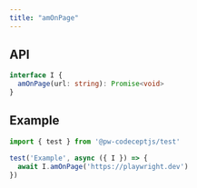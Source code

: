 ```yaml
---
title: "amOnPage"
---
```


## API

```typescript
interface I {
  amOnPage(url: string): Promise<void>
}
```

## Example

```typescript
import { test } from '@pw-codeceptjs/test'

test('Example', async ({ I }) => {
  await I.amOnPage('https://playwright.dev')
})
```
